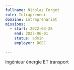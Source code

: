 ```yaml
---
fullname: Nicolas Forget
role: Intrapreneur
domaine: Intraprenariat
missions:
  - start: 2022-03-28
    end: 2023-06-01
    status: admin
    employer: DGEC

---
```

Ingénieur énergie ET transport

